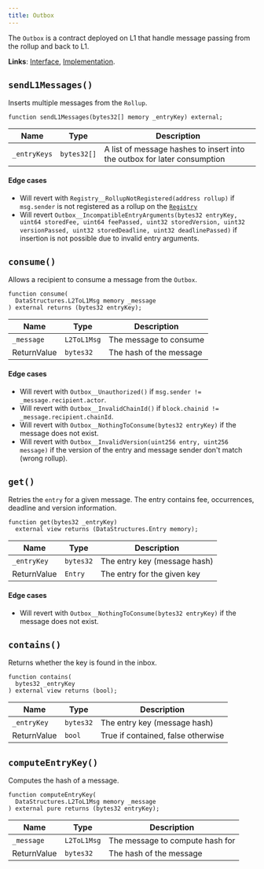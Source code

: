 ```yaml
---
title: Outbox
---
```


The `Outbox` is a contract deployed on L1 that handle message passing from the rollup and back to L1.

**Links**: [Interface](https://github.com/AztecProtocol/aztec-packages/blob/master/l1-contracts/src/core/interfaces/messagebridge/IOutbox.sol), [Implementation](https://github.com/AztecProtocol/aztec-packages/blob/master/l1-contracts/src/core/messagebridge/Outbox.sol).

## `sendL1Messages()`

Inserts multiple messages from the `Rollup`.

```solidity
function sendL1Messages(bytes32[] memory _entryKey) external;
```

| Name           | Type    | Description |
| -------------- | ------- | ----------- |
| `_entryKeys`         | `bytes32[]` | A list of message hashes to insert into the outbox for later consumption |

#### Edge cases

- Will revert with `Registry__RollupNotRegistered(address rollup)` if `msg.sender` is not registered as a rollup on the [`Registry`](./registry.md)
- Will revert `Outbox__IncompatibleEntryArguments(bytes32 entryKey, uint64 storedFee, uint64 feePassed, uint32 storedVersion, uint32 versionPassed, uint32 storedDeadline, uint32 deadlinePassed)` if insertion is not possible due to invalid entry arguments.

## `consume()`

Allows a recipient to consume a message from the `Outbox`.

```solidity
function consume(
  DataStructures.L2ToL1Msg memory _message
) external returns (bytes32 entryKey);
```

| Name           | Type        | Description |
| -------------- | -------     | ----------- |
| `_message`     | `L2ToL1Msg` | The message to consume |
| ReturnValue    | `bytes32`   | The hash of the message | 

#### Edge cases

- Will revert with `Outbox__Unauthorized()` if `msg.sender != _message.recipient.actor`. 
- Will revert with `Outbox__InvalidChainId()` if `block.chainid != _message.recipient.chainId`.
- Will revert with `Outbox__NothingToConsume(bytes32 entryKey)` if the message does not exist.
- Will revert with `Outbox__InvalidVersion(uint256 entry, uint256 message)` if the version of the entry and message sender don't match (wrong rollup).

## `get()`
Retries the `entry` for a given message. The entry contains fee, occurrences, deadline and version information. 

```solidity
function get(bytes32 _entryKey) 
  external view returns (DataStructures.Entry memory);
```

| Name           | Type        | Description |
| -------------- | -------     | ----------- |
| `_entryKey`    | `bytes32`   | The entry key (message hash) |
| ReturnValue    | `Entry`     | The entry for the given key | 

#### Edge cases
- Will revert with `Outbox__NothingToConsume(bytes32 entryKey)` if the message does not exist.

## `contains()`
Returns whether the key is found in the inbox.

```solidity
function contains(
  bytes32 _entryKey
) external view returns (bool);
```

| Name           | Type        | Description |
| -------------- | -------     | ----------- |
| `_entryKey`    | `bytes32`   | The entry key (message hash)|
| ReturnValue    | `bool`   | True if contained, false otherwise| 

## `computeEntryKey()`
Computes the hash of a message.

```solidity
function computeEntryKey(
  DataStructures.L2ToL1Msg memory _message
) external pure returns (bytes32 entryKey);
```

| Name           | Type        | Description |
| -------------- | -------     | ----------- |
| `_message`     | `L2ToL1Msg` | The message to compute hash for |
| ReturnValue    | `bytes32`   | The hash of the message | 
